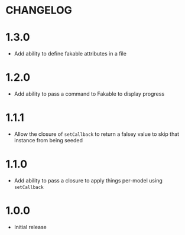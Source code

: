 # CHANGELOG

# 1.3.0

- Add ability to define fakable attributes in a file

# 1.2.0

- Add ability to pass a command to Fakable to display progress

# 1.1.1

- Allow the closure of `setCallback` to return a falsey value to skip that instance from being seeded

# 1.1.0

- Add ability to pass a closure to apply things per-model using `setCallback`

# 1.0.0

- Initial release
